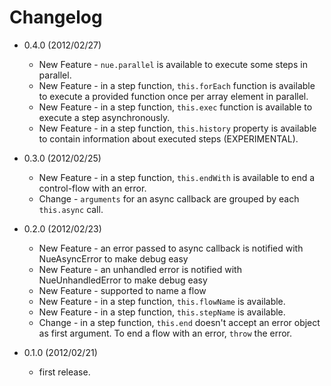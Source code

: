# Changelog

 - 0.4.0 (2012/02/27)
   - New Feature - `nue.parallel` is available to execute some steps in parallel.
   - New Feature - in a step function, `this.forEach` function is available to execute a provided function once per array element in parallel.
   - New Feature - in a step function, `this.exec` function is available to execute a step asynchronously.
   - New Feature - in a step function, `this.history` property is available to contain information about executed steps (EXPERIMENTAL).

 - 0.3.0 (2012/02/25)
   - New Feature - in a step function, `this.endWith` is available to end a control-flow with an error.
   - Change - `arguments` for an async callback are grouped by each `this.async` call. 

 - 0.2.0 (2012/02/23)
   - New Feature - an error passed to async callback is notified with NueAsyncError to make debug easy
   - New Feature - an unhandled error is notified with NueUnhandledError to make debug easy
   - New Feature - supported to name a flow
   - New Feature - in a step function, `this.flowName` is available.
   - New Feature - in a step function, `this.stepName` is available.
   - Change - in a step function, `this.end` doesn't accept an error object as first argument. To end a flow with an error, `throw` the error.

 - 0.1.0 (2012/02/21)
   - first release.